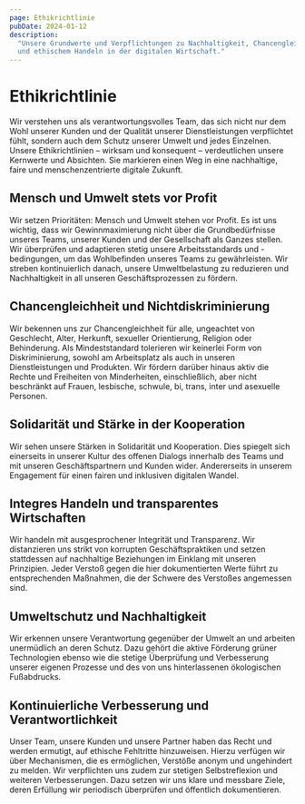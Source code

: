 ```yaml
---
page: Ethikrichtlinie
pubDate: 2024-01-12
description:
  "Unsere Grundwerte und Verpflichtungen zu Nachhaltigkeit, Chancengleichheit
  und ethischem Handeln in der digitalen Wirtschaft."
---
```


# Ethikrichtlinie

Wir verstehen uns als verantwortungsvolles Team, das sich nicht nur dem Wohl
unserer Kunden und der Qualität unserer Dienstleistungen verpflichtet fühlt,
sondern auch dem Schutz unserer Umwelt und jedes Einzelnen. Unsere
Ethikrichtlinien – wirksam und konsequent – verdeutlichen unsere Kernwerte und
Absichten. Sie markieren einen Weg in eine nachhaltige, faire und
menschenzentrierte digitale Zukunft.

## Mensch und Umwelt stets vor Profit

Wir setzen Prioritäten: Mensch und Umwelt stehen vor Profit. Es ist uns wichtig,
dass wir Gewinnmaximierung nicht über die Grundbedürfnisse unseres Teams,
unserer Kunden und der Gesellschaft als Ganzes stellen. Wir überprüfen und
adaptieren stetig unsere Arbeitsstandards und -bedingungen, um das Wohlbefinden
unseres Teams zu gewährleisten. Wir streben kontinuierlich danach, unsere
Umweltbelastung zu reduzieren und Nachhaltigkeit in all unseren
Geschäftsprozessen zu fördern.

## Chancengleichheit und Nichtdiskriminierung

Wir bekennen uns zur Chancengleichheit für alle, ungeachtet von Geschlecht,
Alter, Herkunft, sexueller Orientierung, Religion oder Behinderung. Als
Mindeststandard tolerieren wir keinerlei Form von Diskriminierung, sowohl am
Arbeitsplatz als auch in unseren Dienstleistungen und Produkten. Wir fördern
darüber hinaus aktiv die Rechte und Freiheiten von Minderheiten, einschließlich,
aber nicht beschränkt auf Frauen, lesbische, schwule, bi, trans, inter und
asexuelle Personen.

## Solidarität und Stärke in der Kooperation

Wir sehen unsere Stärken in Solidarität und Kooperation. Dies spiegelt sich
einerseits in unserer Kultur des offenen Dialogs innerhalb des Teams und mit
unseren Geschäftspartnern und Kunden wider. Andererseits in unserem Engagement
für einen fairen und inklusiven digitalen Wandel.

## Integres Handeln und transparentes Wirtschaften

Wir handeln mit ausgesprochener Integrität und Transparenz. Wir distanzieren uns
strikt von korrupten Geschäftspraktiken und setzen stattdessen auf nachhaltige
Beziehungen im Einklang mit unseren Prinzipien. Jeder Verstoß gegen die hier
dokumentierten Werte führt zu entsprechenden Maßnahmen, die der Schwere des
Verstoßes angemessen sind.

## Umweltschutz und Nachhaltigkeit

Wir erkennen unsere Verantwortung gegenüber der Umwelt an und arbeiten
unermüdlich an deren Schutz. Dazu gehört die aktive Förderung grüner
Technologien ebenso wie die stetige Überprüfung und Verbesserung unserer eigenen
Prozesse und des von uns hinterlassenen ökologischen Fußabdrucks.

## Kontinuierliche Verbesserung und Verantwortlichkeit

Unser Team, unsere Kunden und unsere Partner haben das Recht und werden
ermutigt, auf ethische Fehltritte hinzuweisen. Hierzu verfügen wir über
Mechanismen, die es ermöglichen, Verstöße anonym und ungehindert zu melden. Wir
verpflichten uns zudem zur stetigen Selbstreflexion und weiteren Verbesserungen.
Dazu setzen wir uns klare und messbare Ziele, deren Erfüllung wir periodisch
überprüfen und öffentlich dokumentieren.
